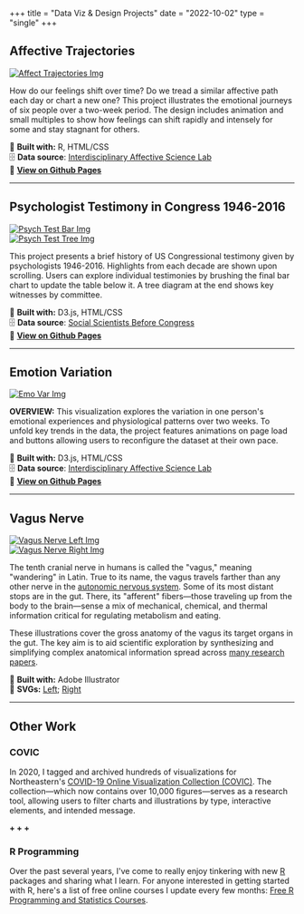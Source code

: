 +++
title = "Data Viz & Design Projects"
date = "2022-10-02"
type = "single"
+++

Affective Trajectories
--
[![Affect Trajectories Img](/viz/aff-traj-3.png)](https://lizcory.github.io/affective-trajectories/)

How do our feelings shift over time? Do we tread a similar affective path each day or chart a new one? This project illustrates the emotional journeys of six people over a two-week period. The design includes animation and small multiples to show how feelings can shift rapidly and intensely for some and stay stagnant for others. 

🧰 **Built with:** R, HTML/CSS  
🗄️ **Data source**: [Interdisciplinary Affective Science Lab](https://www.affective-science.org/)  
🔗 **[View on Github Pages](https://lizcory.github.io/affective-trajectories/)**  

***

Psychologist Testimony in Congress 1946-2016
--
[![Psych Test Bar Img](/viz/psych-test-bar.png)](https://lizcory.github.io/psych-testimony/)  
[![Psych Test Tree Img](/viz/psych-test-tree-2.png)](https://lizcory.github.io/psych-testimony/)

This project presents a brief history of US Congressional testimony given by psychologists 1946-2016. Highlights from each decade are shown upon scrolling. Users can explore individual testimonies by brushing the final bar chart to update the table below it. A tree diagram at the end shows key witnesses by committee.

🧰 **Built with:** D3.js, HTML/CSS  
🗄️ **Data source**: [Social Scientists Before Congress](https://osf.io/e3h98/)  
🔗 **[View on Github Pages](https://lizcory.github.io/psych-testimony/)**  

***

Emotion Variation
--
[![Emo Var Img](/viz/emovarhome3.png)](https://lizcory.github.io/emotion-variation/)

**OVERVIEW:** This visualization explores the variation in one person's emotional experiences and physiological patterns over two weeks. To unfold key trends in the data, the project features animations on page load and buttons allowing users to reconfigure the dataset at their own pace.

🧰 **Built with:** D3.js, HTML/CSS  
🗄️ **Data source**: [Interdisciplinary Affective Science Lab](https://www.affective-science.org/)  
🔗 **[View on Github Pages](https://lizcory.github.io/emotion-variation/)**  

***

Vagus Nerve 
--
[![Vagus Nerve Left Img](/viz/vagus/vn-left.png)](/viz/vagus/vn-left.svg)  
[![Vagus Nerve Right Img](/viz/vagus/vn-right.png)](/viz/vagus/vn-right.svg)

The tenth cranial nerve in humans is called the "vagus," meaning "wandering" in Latin. True to its name, the vagus travels farther than any other nerve in the [autonomic nervous system](https://www.britannica.com/science/autonomic-nervous-system). Some of its most distant stops are in the gut. There, its "afferent" fibers—those traveling up from the body to the brain—sense a mix of mechanical, chemical, and thermal information critical for regulating metabolism and eating. 

These illustrations cover the gross anatomy of the vagus its target organs in the gut. The key aim is to aid scientific exploration by synthesizing and simplifying complex anatomical information spread across [many research papers](https://docs.google.com/document/d/12ZI4LeGkfk-XaSoTpGH5MZz129sgaOmk7cBtNQrrCpI/edit?usp=sharing).

🧰 **Built with:** Adobe Illustrator  
🔗 **SVGs:** [Left](/viz/vagus/vn-left.svg); [Right](/viz/vagus/vn-right.svg)  

***

Other Work
--

### COVIC
In 2020, I tagged and archived hundreds of visualizations for Northeastern's [COVID-19 Online Visualization Collection (COVIC)](https://covic-archive.org/index.html). The collection—which now contains over 10,000 figures—serves as a research tool, allowing users to filter charts and illustrations by type, interactive elements, and intended message. 

 **+ + +**

### R Programming 
Over the past several years, I've come to really enjoy tinkering with new [R](https://www.r-project.org/) packages and sharing what I learn. For anyone interested in getting started with R, here's a list of free online courses I update every few months:
[Free R Programming and Statistics Courses](https://docs.google.com/document/d/1dcrgLhyRCJFPEuQwBQihwS3V4AVcZH41VTA8Ua5h3LI/edit?usp=sharing).

